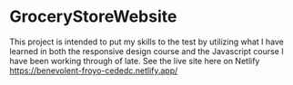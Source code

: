 # GroceryStoreWebsite

This project is intended to put my skills to the test by utilizing what I have learned in both the responsive design course and the Javascript course I have been working through of late.
See the live site here on Netlify https://benevolent-froyo-cededc.netlify.app/
